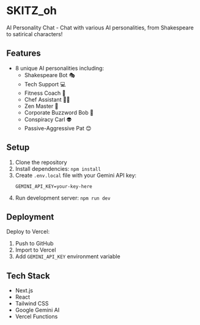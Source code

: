 # SKITZ_oh

AI Personality Chat - Chat with various AI personalities, from Shakespeare to satirical characters!

## Features

- 8 unique AI personalities including:
  - Shakespeare Bot 🎭
  - Tech Support 💻
  - Fitness Coach 💪
  - Chef Assistant 👨‍🍳
  - Zen Master 🧘
  - Corporate Buzzword Bob 👔
  - Conspiracy Carl 👽
  - Passive-Aggressive Pat 😊

## Setup

1. Clone the repository
2. Install dependencies: `npm install`
3. Create `.env.local` file with your Gemini API key:
   ```
   GEMINI_API_KEY=your-key-here
   ```
4. Run development server: `npm run dev`

## Deployment

Deploy to Vercel:
1. Push to GitHub
2. Import to Vercel
3. Add `GEMINI_API_KEY` environment variable

## Tech Stack

- Next.js
- React
- Tailwind CSS
- Google Gemini AI
- Vercel Functions